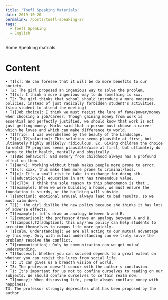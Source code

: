 ```yaml
---
title: 'Toefl Speaking Materials'
date: 2019-10-20
permalink: /posts/toefl-speaking-2/
tags:
  - Toefl Speaking
  - English
---
```


Some Speaking matrials.

Content
======
	• T1[x]: We can foresee that it will be do more benefits to our society.
	• T2: The girl proposed an ingenious way to solve the problem.
	• T1[x]: I think a more ingenious way to do something is xxx.
	• T2: The girl thinks that school should introduce a more moderate policies, instead of just radically forbidden student's activities.(stop student to attend the meeting)
	• T1[Job choice]: I think we must resist the lure of fame/power/money when choosing a job/career. Though gaining money from work is essential and perfectly justified, we should know that work is not just getting money. Marks said that a person must choose a career which he loves and which can make difference to world.
	• T1[Trip]: I was overwhelmed by the beauty of the Landscape.
	• T1[x] T2[solution]: This solution seems plausible at first, but ultimately highly unlikely/ ridiculous. Ex. Giving children the choice to watch TV programs seems plausible/wise at first, but ultimately do harms to their health, mentally and physically.
	• T1[Bad behavior]: Bad memory from childhood always has a profound effect on them.
	• T1[Work]: Working without break makes people more prone to error.
	• T1[x]: xxxx, thus make them more prone to criminal/loss.
	• T1[x]: It's a small risk to take in exchange for doing sth.
	• T1[education/x]: education in art has tremendous value. 
	• T1[x]T34: I think the sole reason to this phenomenon is that …
	• T1[example]: When we were building a house, we must ensure the foundation is sturdy, or the building will subside.
	• T1[emotion]: emotional arousal always lead to bad results, so we must calm down.
	• T2[]: the girl dislike the new policy because she thinks it has lots of adverse effects.
	• T1[example]: let's draw an analogy between A and B.
	• T2[comparison]: the professor draws an analogy between A and B.
	• T1[campus],T2[adaption]: this way/new policy can help students to accustom themselves to campus life more quickly.
	• T1[calm, understanding]: we are all acting to our mutual advantage by this way. Only with mutual understanding can we truly solve the problem/ resolve the conflict.
	• T1[communication]: Only by communication can we get mutual understanding.
	• T1[Success]: Whether you can succeed depends to a great extent on whether you can resist the lures from social life.
	• T1: It can gives us a breadth vision of world.
	• T3: The professor doesn't concur with the author's conclusion.
	• T1: It's important for us not to confine ourselves to reading on our subjects. We should confine ourselves to certain realm now.
	• T1[money]: When discussing life, people always conflate money with happiness. 
	T3: The professor strongly deprecates what has been proposed by the author. 